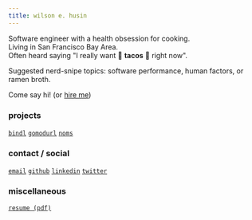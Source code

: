 ```yaml
---
title: wilson e. husin
---
```


Software engineer with a health obsession for cooking.    
Living in San Francisco Bay Area.    
Often heard saying "I really want 🌮 **tacos** 🌮 right now".

Suggested nerd-snipe topics: software performance, human factors, or ramen broth.

Come say hi! (or [hire me](/hire-me))

### projects

[`bindl`](https://bindl.dev)
[`gomodurl`](https://go.husin.dev/gomodurl)
[`noms`](https://noms.pages.dev)

### contact / social

[`email`](mailto:wilson@husin.dev)
[`github`](https://github.com/wilsonehusin)
[`linkedin`](https://linkedin.com/in/wilsonehusin)
[`twitter`](https://twitter.com/wilsonehusin)

### miscellaneous

[`resume (pdf)`](/Wilson_Husin_Resume.pdf)